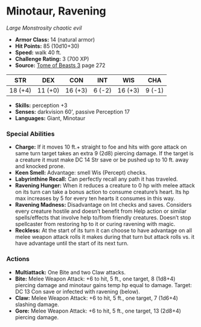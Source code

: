 # Minotaur, Ravening

*Large* *Monstrosity* *chaotic evil*

- **Armor Class:** 14 (natural armor)
- **Hit Points:** 85 (10d10+30)
- **Speed:** walk 40 ft.
- **Challenge Rating:** 3 (700 XP)
- **Source:** [Tome of Beasts 3](https://koboldpress.com/kpstore/product/tome-of-beasts-3-for-5th-edition/) page 272

| STR | DEX | CON | INT | WIS | CHA |
| --- | --- | --- | --- | --- | --- |
| 18 (+4) | 11 (+0) | 16 (+3) | 6 (-2) | 16 (+3) | 9 (-1) |

- **Skills:** perception +3
- **Senses:** darkvision 60', passive Perception 17
- **Languages:** Giant, Minotaur

### Special Abilities

- **Charge:** If it moves 10 ft.+ straight to foe and hits with gore attack on same turn target takes an extra 9 (2d8) piercing damage. If the target is a creature it must make DC 14 Str save or be pushed up to 10 ft. away and knocked prone.
- **Keen Smell:** Advantage: smell Wis (Percept) checks.
- **Labyrinthine Recall:** Can perfectly recall any path it has traveled.
- **Ravening Hunger:** When it reduces a creature to 0 hp with melee attack on its turn can take a bonus action to consume creature’s heart. Its hp max increases by 5 for every ten hearts it consumes in this way.
- **Ravening Madness:** Disadvantage on Int checks and saves. Considers every creature hostile and doesn’t benefit from Help action or similar spells/effects that involve help to/from friendly creatures. Doesn’t stop spellcaster from restoring hp to it or curing ravening with magic.
- **Reckless:** At the start of its turn it can choose to have advantage on all melee weapon attack rolls it makes during that turn but attack rolls vs. it have advantage until the start of its next turn.

### Actions

- **Multiattack:** One Bite and two Claw attacks.
- **Bite:** Melee Weapon Attack: +6 to hit, 5 ft., one target, 8 (1d8+4) piercing damage and minotaur gains temp hp equal to damage. Target: DC 13 Con save or infected with ravening (below).
- **Claw:** Melee Weapon Attack: +6 to hit, 5 ft., one target, 7 (1d6+4) slashing damage.
- **Gore:** Melee Weapon Attack: +6 to hit, 5 ft., one target, 13 (2d8+4) piercing damage.


